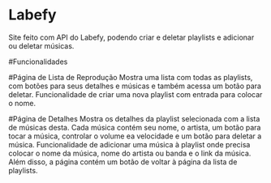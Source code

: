 # Labefy
Site feito com API do Labefy, podendo criar e deletar playlists e adicionar ou deletar músicas.

#Funcionalidades

#Página de Lista de Reprodução
Mostra uma lista com todas as playlists, com botões para seus detalhes e músicas e também acessa um botão para deletar. Funcionalidade de criar uma nova playlist com entrada para colocar o nome.

#Página de Detalhes
Mostra os detalhes da playlist selecionada com a lista de músicas desta. Cada música contém seu nome, o artista, um botão para tocar a música, controlar o volume ea velocidade e um botão para deletar a música. Funcionalidade de adicionar uma música à playlist onde precisa colocar o nome da música, nome do artista ou banda e o link da música. Além disso, a página contém um botão de voltar à página da lista de playlists.
